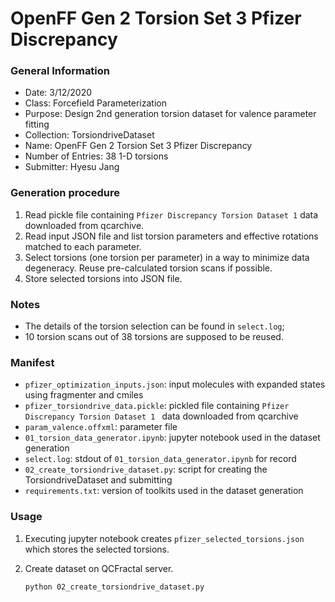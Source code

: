 # OpenFF Gen 2 Torsion Set 3 Pfizer Discrepancy

### General Information
 - Date: 3/12/2020
 - Class: Forcefield Parameterization
 - Purpose: Design 2nd generation torsion dataset for valence parameter fitting
 - Collection: TorsiondriveDataset
 - Name: OpenFF Gen 2 Torsion Set 3 Pfizer Discrepancy
 - Number of Entries: 38 1-D torsions 
 - Submitter: Hyesu Jang

### Generation procedure

1. Read pickle file containing `Pfizer Discrepancy Torsion Dataset 1` data downloaded from qcarchive.
2. Read input JSON file and list torsion parameters and effective rotations matched to each parameter.
3. Select torsions (one torsion per parameter) in a way to minimize data degeneracy. Reuse pre-calculated torsion scans if possible. 
4. Store selected torsions into JSON file.

### Notes
 - The details of the torsion selection can be found in `select.log`;
 - 10 torsion scans out of 38 torsions are supposed to be reused. 

### Manifest

 - `pfizer_optimization_inputs.json`: input molecules with expanded states using fragmenter and cmiles 
 - `pfizer_torsiondrive_data.pickle`: pickled file containing `Pfizer Discrepancy Torsion Dataset 1	` data downloaded from qcarchive 
 - `param_valence.offxml`: parameter file 
 - `01_torsion_data_generator.ipynb`: jupyter notebook used in the dataset generation
 - `select.log`: stdout of `01_torsion_data_generator.ipynb` for record
 - `02_create_torsiondrive_dataset.py`: script for creating the TorsiondriveDataset and submitting
 - `requirements.txt`: version of toolkits used in the dataset generation


### Usage

1. Executing jupyter notebook creates `pfizer_selected_torsions.json` which stores the selected torsions.

2. Create dataset on QCFractal server.
    ```
    python 02_create_torsiondrive_dataset.py
    ```
